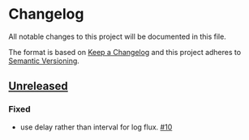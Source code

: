 # Changelog

All notable changes to this project will be documented in this file.

The format is based on [Keep a Changelog](http://keepachangelog.com/)
and this project adheres to [Semantic Versioning](http://semver.org/).

## [Unreleased](https://github.com/atomist/rolar/tree/HEAD)

### Fixed

-   use delay rather than interval for log flux. [#10](https://github.com/atomist/rolar/issues/10)
